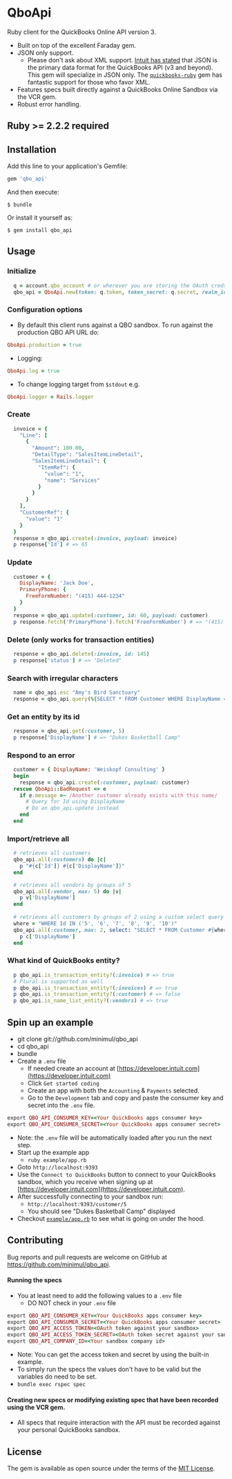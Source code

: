 # QboApi

Ruby client for the QuickBooks Online API version 3.
- Built on top of the excellent Faraday gem. 
- JSON only support. 
  - Please don't ask about XML support. [Intuit has stated](https://github.com/ruckus/quickbooks-ruby/issues/257#issuecomment-126834454) that JSON is the primary data format for the QuickBooks API (v3 and beyond). This gem will specialize in JSON only. The [`quickbooks-ruby`](https://github.com/ruckus/quickbooks-ruby) gem has fantastic support for those who favor XML.
- Features specs built directly against a QuickBooks Online Sandbox via the VCR gem.
- Robust error handling.

## Ruby >= 2.2.2 required

## Installation

Add this line to your application's Gemfile:

```ruby
gem 'qbo_api'
```

And then execute:

    $ bundle

Or install it yourself as:

    $ gem install qbo_api

## Usage

### Initialize
```ruby
  q = account.qbo_account # or wherever you are storing the OAuth creds
  qbo_api = QboApi.new(token: q.token, token_secret: q.secret, realm_id: q.companyid)
```

### Configuration options
- By default this client runs against a QBO sandbox. To run against the production QBO API URL do:
```ruby
QboApi.production = true
```
- Logging:
```ruby
QboApi.log = true
```
- To change logging target from `$stdout` e.g.
```ruby
QboApi.logger = Rails.logger
```

### Create
```ruby
  invoice = {
    "Line": [
      {
        "Amount": 100.00,
        "DetailType": "SalesItemLineDetail",
        "SalesItemLineDetail": {
          "ItemRef": {
            "value": "1",
            "name": "Services"
          }
        }
      }
    ],
    "CustomerRef": {
      "value": "1"
    }
  }
  response = qbo_api.create(:invoice, payload: invoice)
  p response['Id'] # => 65
```

### Update
```ruby
  customer = { 
    DisplayName: 'Jack Doe',
    PrimaryPhone: {
      FreeFormNumber: "(415) 444-1234"
    }
  }
  response = qbo_api.update(:customer, id: 60, payload: customer)
  p response.fetch('PrimaryPhone').fetch('FreeFormNumber') # => "(415) 444-1234"
```

### Delete (only works for transaction entities)
```ruby
  response = qbo_api.delete(:invoice, id: 145)
  p response['status'] # => "Deleted"
```

### Search with irregular characters
```ruby
  name = qbo_api.esc "Amy's Bird Sanctuary"
  response = qbo_api.query(%{SELECT * FROM Customer WHERE DisplayName = '#{name}'})
```
### Get an entity by its id
```ruby
  response = qbo_api.get(:customer, 5)
  p response['DisplayName'] # => "Dukes Basketball Camp"
```

### Respond to an error
```ruby
  customer = { DisplayName: 'Weiskopf Consulting' } 
  begin
    response = qbo_api.create(:customer, payload: customer)
  rescue QboApi::BadRequest => e
    if e.message =~ /Another customer already exists with this name/
      # Query for Id using DisplayName
      # Do an qbo_api.update instead
    end
  end
```

### Import/retrieve all
```ruby
  # retrieves all customers
  qbo_api.all(:customers) do |c|
    p "#{c['Id']} #{c['DisplayName']}"
  end

  # retrieves all vendors by groups of 5
  qbo_api.all(:vendor, max: 5) do |v|
    p v['DisplayName']
  end
  
  # retrieves all customers by groups of 2 using a custom select query
  where = "WHERE Id IN ('5', '6', '7', '8', '9', '10')"
  qbo_api.all(:customer, max: 2, select: "SELECT * FROM Customer #{where}") do |c|
    p c['DisplayName']
  end
```

### What kind of QuickBooks entity?
```ruby
  p qbo_api.is_transaction_entity?(:invoice) # => true
  # Plural is supported as well
  p qbo_api.is_transaction_entity?(:invoices) # => true
  p qbo_api.is_transaction_entity?(:customer) # => false
  p qbo_api.is_name_list_entity?(:vendors) # => true
```

## Spin up an example
- git clone git://github.com/minimul/qbo_api 
- cd qbo_api
- bundle
- Create a `.env` file
  - If needed create an account at [https://developer.intuit.com](https://developer.intuit.com)
  - Click `Get started coding`
  - Create an app with both the `Accounting` & `Payments` selected.
  - Go to the `Development` tab and copy and paste the consumer key and secret into the `.env` file.
```ruby
export QBO_API_CONSUMER_KEY=<Your QuickBooks apps consumer key>
export QBO_API_CONSUMER_SECRET=<Your QuickBooks apps consumer secret>
```
- Note: the `.env` file will be automatically loaded after you run the next step.
- Start up the example app
  - `ruby example/app.rb`
- Goto `http://localhost:9393`
- Use the `Connect to QuickBooks` button to connect to your QuickBooks sandbox, which you receive when signing up at [https://developer.intuit.com](https://developer.intuit.com).
- After successfully connecting to your sandbox run:
  - `http://localhost:9393/customer/5`
  - You should see "Dukes Basketball Camp" displayed
- Checkout [`example/app.rb`](https://github.com/minimul/qbo_api/blob/master/example/app.rb) to see what is going on under the hood.

## Contributing

Bug reports and pull requests are welcome on GitHub at https://github.com/minimul/qbo_api.

#### Running the specs
- You at least need to add the following values to a `.env` file
  - DO NOT check in your `.env` file
```ruby
export QBO_API_CONSUMER_KEY=<Your QuickBooks apps consumer key>
export QBO_API_CONSUMER_SECRET=<Your QuickBooks apps consumer secret>
export QBO_API_ACCESS_TOKEN=<OAuth token against your sandbox>
export QBO_API_ACCESS_TOKEN_SECRET=<OAuth token secret against your sandbox>
export QBO_API_COMPANY_ID=<Your sandbox company id>
```
- Note: You can get the access token and secret by using the built-in example.
- To simply run the specs the values don't have to be valid but the variables do need to be set.
- `bundle exec rspec spec`
  
#### Creating new specs or modifying existing spec that have been recorded using the VCR gem.
- All specs that require interaction with the API must be recorded against your personal QuickBooks sandbox.

## License

The gem is available as open source under the terms of the [MIT License](http://opensource.org/licenses/MIT).

